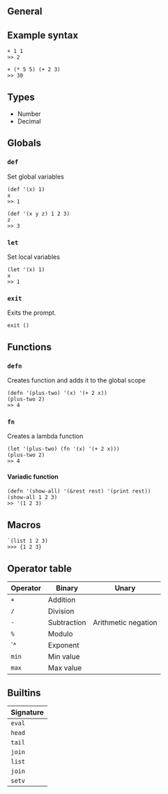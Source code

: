 ## General

## Example syntax

```
+ 1 1
>> 2
```

```
+ (* 5 5) (+ 2 3)
>> 30
```

## Types

- Number
- Decimal

## Globals

### `def`

Set global variables

```
(def '(x) 1)
x
>> 1

(def '(x y z) 1 2 3)
z
>> 3
```

### `let`

Set local variables

```
(let '(x) 1)
x
>> 1
```

### `exit`

Exits the prompt.

```
exit ()
```

## Functions

### `defn`

Creates function and adds it to the global scope

```
(defn '(plus-two) '(x) '(+ 2 x))
(plus-two 2)
>> 4
```

### `fn`

Creates a lambda function

```
(let '(plus-two) (fn '(x) '(+ 2 x)))
(plus-two 2)
>> 4
```

#### Variadic function

```
(defn '(show-all) '(&rest rest) '(print rest))
(show-all 1 2 3)
>> '(1 2 3)
```

## Macros

```
`(list 1 2 3)
>>> {1 2 3}
```

## Operator table

| Operator  | Binary                         | Unary                           |
| --------- | ------------------------------ | ------------------------------- |
| `+`       | Addition                       |                                 |
| `/`       | Division                       |                                 |
| `-`       | Subtraction                    | Arithmetic negation             |
| `%`       | Modulo                         |                                 |
| `^        | Exponent                       |                                 |
| `min`     | Min value                      |                                 |
| `max`     | Max value                      |                                 |

## Builtins

| Signature                                                                    |
| ---------------------------------------------------------------------------- |
| `eval`                                                                       |
| `head`                                                                       |
| `tail`                                                                       |
| `join`                                                                       |
| `list`                                                                       |
| `join`                                                                       |
| `setv`                                                                       |
